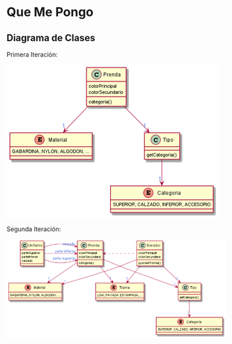 # Que Me Pongo

## Diagrama de Clases

Primera Iteración:

![alt text](https://github.com/SolVarisco/QueMePongo/blob/main/assets/QMP-Primera%20Iteracion.png?raw=true)

Segunda Iteración:

![alt text](https://github.com/SolVarisco/QueMePongo/blob/main/assets/QMP-Segunda%20Iteracion.png?raw=true)

